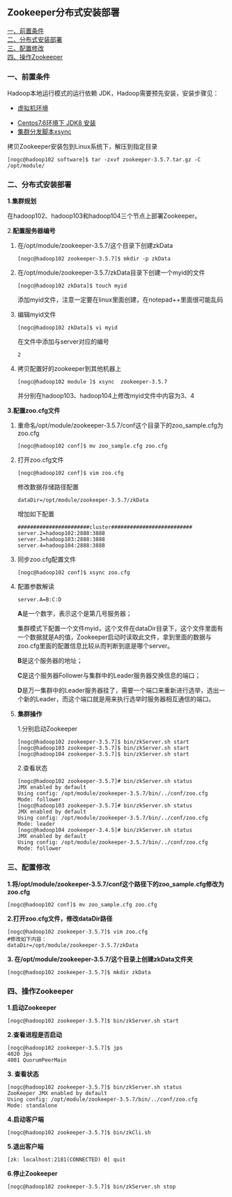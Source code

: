 ## Zookeeper分布式安装部署

<nav>
<a href="#一、前置条件">一、前置条件</a><br/>
<a href="#二、分布式安装部署">二、分布式安装部署</a><br/>
   <a href="#三、配置修改">三、配置修改</a><br/>
<a href="#四、操作Zookeeper">四、操作Zookeeper</a><br/>
</nav>


### 一、前置条件

Hadoop本地运行模式的运行依赖 JDK，Hadoop需要预先安装，安装步骤见：

- [虚拟机环境](https://github.com/heibaiying/BigData-Notes/blob/master/notes/installation/Linux下JDK安装.md)

+ [Centos7.6环境下 JDK8 安装](https://github.com/heibaiying/BigData-Notes/blob/master/notes/installation/Linux下JDK安装.md)
+ [集群分发脚本xsync](https://github.com/heibaiying/BigData-Notes/blob/master/notes/installation/Linux下JDK安装.md)

拷贝Zookeeper安装包到Linux系统下，解压到指定目录

~~~shell
[nogc@hadoop102 software]$ tar -zxvf zookeeper-3.5.7.tar.gz -C /opt/module/
~~~

### 二、分布式安装部署

**1.集群规划**

在hadoop102、hadoop103和hadoop104三个节点上部署Zookeeper。

2.**配置服务器编号**

1. 在/opt/module/zookeeper-3.5.7/这个目录下创建zkData

   ~~~shell
   [nogc@hadoop102 zookeeper-3.5.7]$ mkdir -p zkData
   ~~~

2. 在/opt/module/zookeeper-3.5.7/zkData目录下创建一个myid的文件

   ~~~shell
   [nogc@hadoop102 zkData]$ touch myid
   ~~~

   添加myid文件，注意一定要在linux里面创建，在notepad++里面很可能乱码

3. 编辑myid文件

   ~~~shell
   [nogc@hadoop102 zkData]$ vi myid
   ~~~

   在文件中添加与server对应的编号

   ~~~
   2
   ~~~

4. 拷贝配置好的zookeeper到其他机器上

   ~~~shell
   [nogc@hadoop102 module ]$ xsync  zookeeper-3.5.7
   ~~~

   并分别在hadoop103、hadoop104上修改myid文件中内容为3、4

**3.配置zoo.cfg文件**

1. 重命名/opt/module/zookeeper-3.5.7/conf这个目录下的zoo_sample.cfg为zoo.cfg

   ~~~shell
   [nogc@hadoop102 conf]$ mv zoo_sample.cfg zoo.cfg
   ~~~

2. 打开zoo.cfg文件

   ~~~shell
   [nogc@hadoop102 conf]$ vim zoo.cfg
   ~~~

   修改数据存储路径配置

   ~~~shell
   dataDir=/opt/module/zookeeper-3.5.7/zkData
   ~~~

   增加如下配置

   ~~~shell
   #######################cluster##########################
   server.2=hadoop102:2888:3888
   server.3=hadoop103:2888:3888
   server.4=hadoop104:2888:3888
   ~~~

3. 同步zoo.cfg配置文件

   ~~~shell
   [nogc@hadoop102 conf]$ xsync zoo.cfg
   ~~~

4. 配置参数解读

   ~~~shell
   server.A=B:C:D
   ~~~

   **A**是一个数字，表示这个是第几号服务器；

   集群模式下配置一个文件myid，这个文件在dataDir目录下，这个文件里面有一个数据就是A的值，Zookeeper启动时读取此文件，拿到里面的数据与zoo.cfg里面的配置信息比较从而判断到底是哪个server。

   **B**是这个服务器的地址；

   **C**是这个服务器Follower与集群中的Leader服务器交换信息的端口；

   **D**是万一集群中的Leader服务器挂了，需要一个端口来重新进行选举，选出一个新的Leader，而这个端口就是用来执行选举时服务器相互通信的端口。

5. **集群操作**

   1.分别启动Zookeeper

   ~~~shell
   [nogc@hadoop102 zookeeper-3.5.7]$ bin/zkServer.sh start
   [nogc@hadoop103 zookeeper-3.5.7]$ bin/zkServer.sh start
   [nogc@hadoop104 zookeeper-3.5.7]$ bin/zkServer.sh start
   ~~~

   2.查看状态

   ~~~shell
   [nogc@hadoop102 zookeeper-3.5.7]# bin/zkServer.sh status
   JMX enabled by default
   Using config: /opt/module/zookeeper-3.5.7/bin/../conf/zoo.cfg
   Mode: follower
   [nogc@hadoop103 zookeeper-3.5.7]# bin/zkServer.sh status
   JMX enabled by default
   Using config: /opt/module/zookeeper-3.5.7/bin/../conf/zoo.cfg
   Mode: leader
   [nogc@hadoop104 zookeeper-3.4.5]# bin/zkServer.sh status
   JMX enabled by default
   Using config: /opt/module/zookeeper-3.5.7/bin/../conf/zoo.cfg
   Mode: follower
   ~~~

   

### 三、配置修改

**1.将/opt/module/zookeeper-3.5.7/conf这个路径下的zoo_sample.cfg修改为zoo.cfg**

~~~shell
[nogc@hadoop102 conf]$ mv zoo_sample.cfg zoo.cfg
~~~

**2.打开zoo.cfg文件，修改dataDir路径**

~~~shell
[nogc@hadoop102 zookeeper-3.5.7]$ vim zoo.cfg
#修改如下内容：
dataDir=/opt/module/zookeeper-3.5.7/zkData
~~~

**3.  在/opt/module/zookeeper-3.5.7/这个目录上创建zkData文件夹**

~~~shell
[nogc@hadoop102 zookeeper-3.5.7]$ mkdir zkData
~~~



### 四、操作Zookeeper

**1.启动Zookeeper**

~~~shell
[nogc@hadoop102 zookeeper-3.5.7]$ bin/zkServer.sh start
~~~

**2.查看进程是否启动**

~~~shell
[nogc@hadoop102 zookeeper-3.5.7]$ jps
4020 Jps
4001 QuorumPeerMain
~~~

**3.  查看状态**

~~~shell
[nogc@hadoop102 zookeeper-3.5.7]$ bin/zkServer.sh status
ZooKeeper JMX enabled by default
Using config: /opt/module/zookeeper-3.5.7/bin/../conf/zoo.cfg
Mode: standalone
~~~

**4.启动客户端**

~~~shell
[nogc@hadoop102 zookeeper-3.5.7]$ bin/zkCli.sh
~~~

**5.退出客户端**

~~~shell
[zk: localhost:2181(CONNECTED) 0] quit
~~~

**6.停止Zookeeper**

~~~shell
[nogc@hadoop102 zookeeper-3.5.7]$ bin/zkServer.sh stop
~~~

